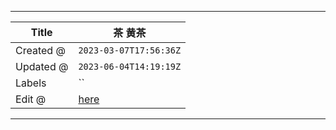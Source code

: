 -----

| Title     | 茶 黄茶                                              |
| --------- | ------------------------------------------------- |
| Created @ | `2023-03-07T17:56:36Z`                            |
| Updated @ | `2023-06-04T14:19:19Z`                            |
| Labels    | \`\`                                              |
| Edit @    | [here](https://github.com/junxnone/shi/issues/32) |

-----
